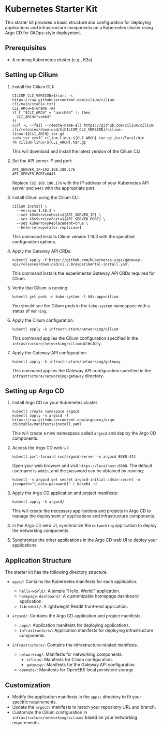 # Kubernetes Starter Kit

This starter kit provides a basic structure and configuration for deploying applications and infrastructure components on a Kubernetes cluster using Argo CD for GitOps-style deployment.

## Prerequisites

- A running Kubernetes cluster (e.g., K3s)

## Setting up Cilium

1. Install the Cilium CLI:
   ```
   CILIUM_CLI_VERSION=$(curl -s https://raw.githubusercontent.com/cilium/cilium-cli/main/stable.txt)
   CLI_ARCH=$(uname -m)
   if [ "$CLI_ARCH" = "aarch64" ]; then
     CLI_ARCH="arm64"
   fi
   curl -L --fail --remote-name-all https://github.com/cilium/cilium-cli/releases/download/${CILIUM_CLI_VERSION}/cilium-linux-${CLI_ARCH}.tar.gz
   sudo tar xzvfC cilium-linux-${CLI_ARCH}.tar.gz /usr/local/bin
   rm cilium-linux-${CLI_ARCH}.tar.gz
   ```

   This will download and install the latest version of the Cilium CLI.

2. Set the API server IP and port:
   ```
   API_SERVER_IP=192.168.100.176
   API_SERVER_PORT=6443
   ```

   Replace `192.168.100.176` with the IP address of your Kubernetes API server and `6443` with the appropriate port.

3. Install Cilium using the Cilium CLI:
   ```
   cilium install \
     --version 1.16.3 \
     --set k8sServiceHost=${API_SERVER_IP} \
     --set k8sServicePort=${API_SERVER_PORT} \
     --set kubeProxyReplacement=true \
     --helm-set=operator.replicas=1
   ```

   This command installs Cilium version 1.16.3 with the specified configuration options.

4. Apply the Gateway API CRDs:
   ```
   kubectl apply -f https://github.com/kubernetes-sigs/gateway-api/releases/download/v1.2.0/experimental-install.yaml
   ```

   This command installs the experimental Gateway API CRDs required for Cilium.

5. Verify that Cilium is running:
   ```
   kubectl get pods -n kube-system -l k8s-app=cilium
   ```

   You should see the Cilium pods in the `kube-system` namespace with a status of `Running`.

6. Apply the Cilium configuration:
   ```
   kubectl apply -k infrastructure/networking/cilium
   ```

   This command applies the Cilium configuration specified in the `infrastructure/networking/cilium` directory.

7. Apply the Gateway API configuration:
   ```
   kubectl apply -k infrastructure/networking/gateway
   ```

   This command applies the Gateway API configuration specified in the `infrastructure/networking/gateway` directory.

## Setting up Argo CD

1. Install Argo CD on your Kubernetes cluster:
   ```
   kubectl create namespace argocd
   kubectl apply -n argocd -f https://raw.githubusercontent.com/argoproj/argo-cd/stable/manifests/install.yaml
   ```

   This will create a new namespace called `argocd` and deploy the Argo CD components.

2. Access the Argo CD web UI:
   ```
   kubectl port-forward svc/argocd-server -n argocd 8080:443
   ```

   Open your web browser and visit `https://localhost:8080`. The default username is `admin`, and the password can be obtained by running:
   ```
   kubectl -n argocd get secret argocd-initial-admin-secret -o jsonpath="{.data.password}" | base64 -d
   ```

3. Apply the Argo CD application and project manifests:
   ```
   kubectl apply -k argocd/
   ```

   This will create the necessary applications and projects in Argo CD to manage the deployment of applications and infrastructure components.

4. In the Argo CD web UI, synchronize the `networking` application to deploy the networking components.

5. Synchronize the other applications in the Argo CD web UI to deploy your applications.

## Application Structure

The starter kit has the following directory structure:

- `apps/`: Contains the Kubernetes manifests for each application.
  - `hello-world/`: A simple "Hello, World!" application.
  - `homepage-dashboard/`: A customizable homepage dashboard application.
  - `libreddit/`: A lightweight Reddit front-end application.

- `argocd/`: Contains the Argo CD application and project manifests.
  - `apps/`: Application manifests for deploying applications.
  - `infrastructure/`: Application manifests for deploying infrastructure components.

- `infrastructure/`: Contains the infrastructure-related manifests.
  - `networking/`: Manifests for networking components.
    - `cilium/`: Manifests for Cilium configuration.
    - `gateway/`: Manifests for the Gateway API configuration.
  - `openebs/`: Manifests for OpenEBS local persistent storage.

## Customization

- Modify the application manifests in the `apps/` directory to fit your specific requirements.
- Update the `argocd/` manifests to match your repository URL and branch.
- Customize the Cilium configuration in `infrastructure/networking/cilium/` based on your networking requirements.

